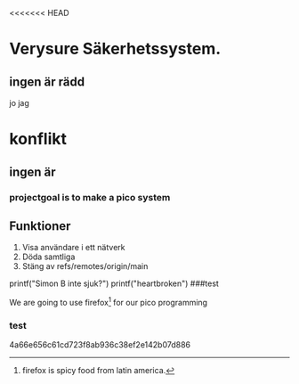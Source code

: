 <<<<<<< HEAD
# Verysure Säkerhetssystem.
## ingen är rädd
jo jag

# konflikt
## ingen är 
### projectgoal is to make a pico system

## Funktioner
1. Visa användare i ett nätverk
2. Döda samtliga
3. Stäng av
refs/remotes/origin/main


printf("Simon B inte sjuk?")
printf("heartbroken")
###test

We are going to use firefox[^1] for our pico programming
[^1]: firefox is spicy food from latin america.


### test





4a66e656c61cd723f8ab936c38ef2e142b07d886


